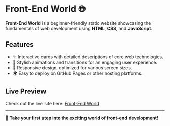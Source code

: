 # Front-End World 🌐

**Front-End World** is a beginner-friendly static website showcasing the fundamentals of web development using **HTML**, **CSS**, and **JavaScript**.  

## Features
- ✨ Interactive cards with detailed descriptions of core web technologies.
- 🎨 Stylish animations and transitions for an engaging user experience.
- 📱 Responsive design, optimized for various screen sizes.
- 🌍 Easy to deploy on GitHub Pages or other hosting platforms.

## Live Preview
Check out the live site here: [Front-End World](https://mohamed-h-esmail.github.io/Front-End_World/)

---

🚀 **Take your first step into the exciting world of front-end development!**
